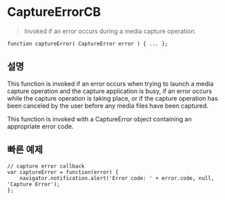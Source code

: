 CaptureErrorCB
==============

> Invoked if an error occurs during a media capture operation.

    function captureError( CaptureError error ) { ... };

설명
-----------

This function is invoked if an error occurs when trying to launch a media capture operation and the capture application is busy, if an error occurs while the capture operation is taking place, or if the capture operation has been canceled by the user before any media files have been captured.

This function is invoked with a CaptureError object containing an appropriate error code.

빠른 예제
-------------

    // capture error callback
    var captureError = function(error) {
        navigator.notification.alert('Error code: ' + error.code, null, 'Capture Error');
    };
